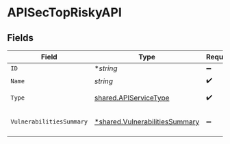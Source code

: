 # APISecTopRiskyAPI


## Fields

| Field                                                                                  | Type                                                                                   | Required                                                                               | Description                                                                            |
| -------------------------------------------------------------------------------------- | -------------------------------------------------------------------------------------- | -------------------------------------------------------------------------------------- | -------------------------------------------------------------------------------------- |
| `ID`                                                                                   | **string*                                                                              | :heavy_minus_sign:                                                                     | N/A                                                                                    |
| `Name`                                                                                 | *string*                                                                               | :heavy_check_mark:                                                                     | N/A                                                                                    |
| `Type`                                                                                 | [shared.APIServiceType](../../../pkg/models/shared/apiservicetype.md)                  | :heavy_check_mark:                                                                     | An `enum`eration.                                                                      |
| `VulnerabilitiesSummary`                                                               | [*shared.VulnerabilitiesSummary](../../../pkg/models/shared/vulnerabilitiessummary.md) | :heavy_minus_sign:                                                                     | Vulnerabilities summary by severity                                                    |